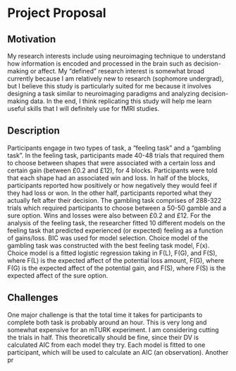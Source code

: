 # Project Proposal

## Motivation

My research interests include using neuroimaging technique to understand how information is encoded and processed in the brain such as decision-making or affect. My “defined” research interest is somewhat broad currently because I am relatively new to research (sophomore undergrad), but I believe this study is particularly suited for me because it involves designing a task similar to neuroimaging paradigms and analyzing decision-making data. In the end, I think replicating this study will help me learn useful skills that I will definitely use for fMRI studies.

## Description

Participants engage in two types of task, a “feeling task” and a “gambling task”. In the feeling task, participants made 40-48 trials that required them to choose between shapes that were associated with a certain loss and certain gain (between £0.2 and £12), for 4 blocks. Participants were told that each shape had an associated win and loss. In half of the blocks, participants reported how positively or how negatively they would feel if they had loss or won. In the other half, participants reported what they actually felt after their decision. The gambling task comprises of 288-322 trials which required participants to choose between a 50-50 gamble and a sure option. Wins and losses were also between £0.2 and £12. For the analysis of the feeling task, the researcher fitted 10 different models on the feeling task that predicted experienced (or expected) feeling as a function of gains/loss. BIC was used for model selection. Choice model of the gambling task was constructed with the best feeling task model, F(x). Choice model is a fitted logistic regression taking in F(L), F(G), and F(S), where F(L) is the expected affect of the potential loss amount, F(G), where F(G) is the expected affect of the potential gain, and F(S), where F(S) is the expected affect of the sure option.	

## Challenges

One major challenge is that the total time it takes for participants to complete both task is probably around an hour. This is very long and somewhat expensive for an mTURK experiment. I am considering cutting the trials in half. This theoretically should be fine, since their DV is calculated AIC from each model they try. Each model is fitted to one participant, which will be used to calculate an AIC (an observation). Another pr
